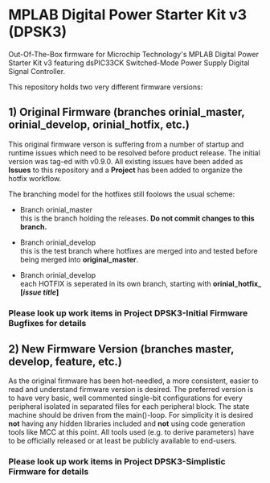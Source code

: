 # MPLAB Digital Power Starter Kit v3 (DPSK3)

Out-Of-The-Box firmware for Microchip Technology's MPLAB Digital Power Starter Kit v3 featuring dsPIC33CK Switched-Mode Power Supply Digital Signal Controller.

This repository holds two very different firmware versions:

## 1) Original Firmware (branches orinial_master, orinial_develop, orinial_hotfix, etc.)  
This original firmware verson is suffering from a number of startup and runtime issues which need to be resolved before product release. 
The initial version was tag-ed with v0.9.0.
All existing issues have been added as **Issues** to this repository and a **Project** has been added to organize the hotfix workflow.

The branching model for the hotfixes still foolows the usual scheme:

* Branch orinial_master  
    this is the branch holding the releases. **Do not commit changes to this branch.**

* Branch orinial_develop  
    this is the test branch where hotfixes are merged into and tested before being merged into __original_master__. 

* Branch orinial_develop  
    each HOTFIX is seperated in its own branch, starting with **orinial_hotfix_ [_issue title_]**  
	
### Please look up work items in **Project DPSK3-Initial Firmware Bugfixes** for details


## 2) New Firmware Version (branches master, develop, feature, etc.)  
As the original firmware has been hot-needled, a more consistent, easier to read and understand firmware version is desired.
The preferred version is to have very basic, well commented single-bit configurations for every peripheral isolated in separated files for each peripheral block.
The state machine should be driven from the main()-loop. 
For simplicity it is desired **not** having any hidden libraries included and **not** using code generation tools like MCC at this point. 
All tools used (e.g. to derive parameters) have to be officially released or at least be publicly available to end-users.

### Please look up work items in **Project DPSK3-Simplistic Firmware** for details
